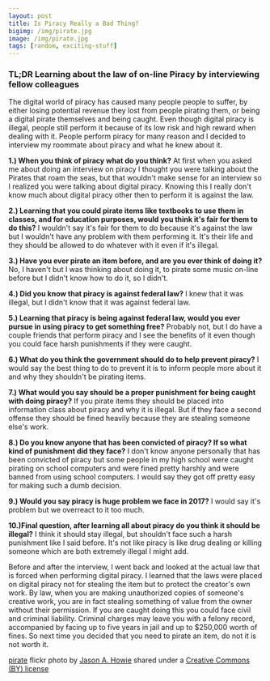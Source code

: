 ```yaml
---
layout: post
title: Is Piracy Really a Bad Thing?
bigimg: /img/pirate.jpg
image: /img/pirate.jpg
tags: [random, exciting-stuff]
---
```


### TL;DR Learning about the law of on-line Piracy by interviewing fellow colleagues

  The digital world of piracy has caused many people people to suffer, by either losing potential revenue they lost from people pirating them, or being a digital pirate themselves and being caught. Even though digital piracy is illegal, people still perform it because of its low risk and high reward when dealing with it. People perform piracy for many reason and I decided to interview my roommate about piracy and what he knew about it.

  **1.) When you think of piracy what do you think?** At first when you asked me about doing an interview on piracy I thought you were talking about the Pirates that roam the seas, but that wouldn't make sense for an interview so I realized you were talking about digital piracy. Knowing this I really don't know much about digital piracy other then to perform it is against the law.

  **2.) Learning that you could pirate items like textbooks to use them in classes, and for education purposes, would you think it's fair for them to do this?** I wouldn't say it's fair for them to do because it's against the law but I wouldn't have any problem with them performing it. It's their life and they should be allowed to do whatever with it even if it's illegal.        

**3.) Have you ever pirate an item before, and are you ever think of doing it?** No, I haven't but I was thinking about doing it, to pirate some music on-line before but I didn't know how to do it, so I didn't.

**4.) Did you know that piracy is against federal law?** I knew that it was illegal, but I didn't know that it was against federal law.  

**5.) Learning that piracy is being against federal law, would you ever pursue in using piracy to get something free?** Probably not, but I do have a couple friends that perform piracy and I see the benefits of it even though you could face harsh punishments if they were caught.

**6.) What do you think the government should do to help prevent piracy?** I would say the best thing to do to prevent it is to inform people more about it and why they shouldn't be pirating items.

**7.) What would you say should be a proper punishment for being caught with doing piracy?** If you pirate items they should be placed into information class about piracy and why it is illegal. But if they face a second offense they should be fined heavily because they are stealing someone else's work.

**8.) Do you know anyone that has been convicted of piracy? If so what kind of punishment did they face?** I don't know anyone personally that has been convicted of piracy but some people in my high school were caught pirating on school computers and were fined pretty harshly and were banned from using school computers. I would say they got off pretty easy for making such a dumb decision.  

**9.) Would you say piracy is huge problem we face in 2017?** I would say it's problem but we overreact to it too much.  

**10.)Final question, after learning all about piracy do you think it should be illegal?** I think it should stay illegal, but shouldn't face such a harsh punishment like I said before. It's not like piracy is like drug dealing or killing someone which are both extremely illegal I might add.

Before and after the interview, I went back and looked at the actual law that is forced when performing digital piracy. I learned that the laws were placed on digital piracy not for stealing the item but to protect the creator's own work. By law, when you are making unauthorized copies of someone's creative work, you are in fact stealing something of value from the owner without their permission. If you are caught doing this you could face civil and criminal liability. Criminal charges may leave you with a felony record, accompanied by facing up to five years in jail and up to $250,000 worth of fines. So next time you decided that you need to pirate an item, do not it is not worth it.         













<a title="pirate" href="https://flickr.com/photos/jasonahowie/464780408">pirate</a> flickr photo by <a href="https://flickr.com/people/jasonahowie">Jason A. Howie</a> shared under a <a href="https://creativecommons.org/licenses/by/2.0/">Creative Commons (BY) license</a> </small>
